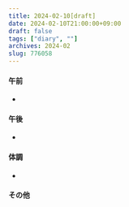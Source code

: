 ```yaml
---
title: 2024-02-10[draft]
date: 2024-02-10T21:00:00+09:00
draft: false
tags: ["diary", ""]
archives: 2024-02
slug: 776058
---
```

#### 午前
- 
#### 午後
- 
#### 体調
- 
#### その他